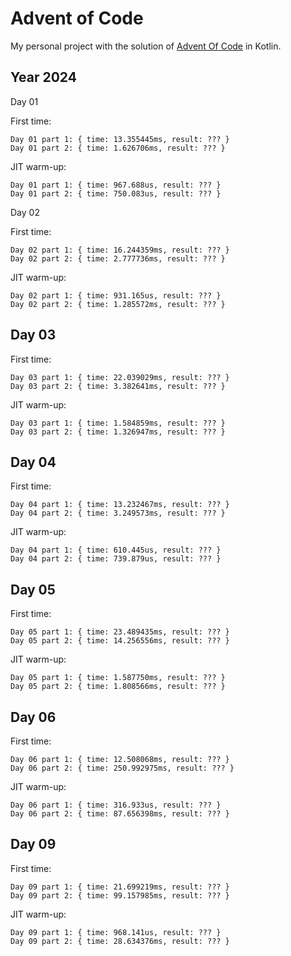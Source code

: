 # Advent of Code

My personal project with the solution of [Advent Of Code](https://adventofcode.com/) in Kotlin.

## Year 2024

Day 01

First time:
```
Day 01 part 1: { time: 13.355445ms, result: ??? }
Day 01 part 2: { time: 1.626706ms, result: ??? }
```
JIT warm-up:
```
Day 01 part 1: { time: 967.688us, result: ??? }
Day 01 part 2: { time: 750.083us, result: ??? }
```
Day 02

First time:
```
Day 02 part 1: { time: 16.244359ms, result: ??? }
Day 02 part 2: { time: 2.777736ms, result: ??? }
```
JIT warm-up:
```
Day 02 part 1: { time: 931.165us, result: ??? }
Day 02 part 2: { time: 1.285572ms, result: ??? }
```

## Day 03
First time:
```
Day 03 part 1: { time: 22.039029ms, result: ??? }
Day 03 part 2: { time: 3.382641ms, result: ??? }
```

JIT warm-up:
```
Day 03 part 1: { time: 1.584859ms, result: ??? }
Day 03 part 2: { time: 1.326947ms, result: ??? }
```

## Day 04

First time:
```
Day 04 part 1: { time: 13.232467ms, result: ??? }
Day 04 part 2: { time: 3.249573ms, result: ??? }
```
JIT warm-up:
```
Day 04 part 1: { time: 610.445us, result: ??? }
Day 04 part 2: { time: 739.879us, result: ??? }
```

## Day 05

First time:
```
Day 05 part 1: { time: 23.489435ms, result: ??? }
Day 05 part 2: { time: 14.256556ms, result: ??? }
```
JIT warm-up:
```
Day 05 part 1: { time: 1.587750ms, result: ??? }
Day 05 part 2: { time: 1.808566ms, result: ??? }
```

## Day 06
First time:
```
Day 06 part 1: { time: 12.508068ms, result: ??? }
Day 06 part 2: { time: 250.992975ms, result: ??? }
```

JIT warm-up:
```
Day 06 part 1: { time: 316.933us, result: ??? }
Day 06 part 2: { time: 87.656398ms, result: ??? }
```


## Day 09
First time:
```
Day 09 part 1: { time: 21.699219ms, result: ??? }
Day 09 part 2: { time: 99.157985ms, result: ??? }
```

JIT warm-up:
```
Day 09 part 1: { time: 968.141us, result: ??? }
Day 09 part 2: { time: 28.634376ms, result: ??? }
```
